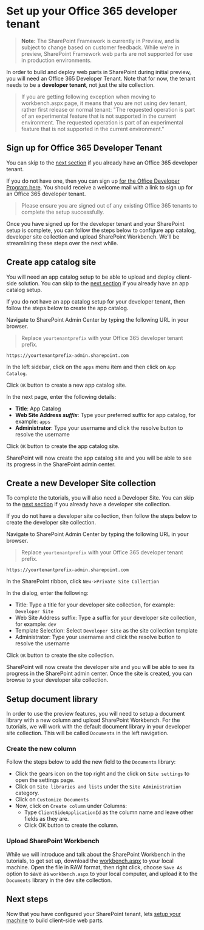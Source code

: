 # Set up your Office 365 developer tenant

>**Note:** The SharePoint Framework is currently in Preview, and is subject to change based on customer feedback. While we’re in preview, SharePoint Framework web parts are not supported for use in production environments.

In order to build and deploy web parts in SharePoint during initial preview, you will need an Office 365 Developer Tenant.  Note that for now, the tenant needs to be a **developer tenant**, not just the site collection. 

> If you are getting following exception when moving to workbench.aspx page, it means that you are not using dev tenant, rather first release or normal tenant: "The requested operation is part of an experimental feature that is not supported in the current environment. The requested operation is part of an experimental feature that is not supported in the current environment." 

## Sign up for Office 365 Developer Tenant
You can skip to the [next section](#create-app-catalog-site) if you already have an Office 365 developer tenant.

If you do not have one, then you can sign up [for the Office Developer Program here](https://profile.microsoft.com/RegSysProfileCenter/wizardnp.aspx?wizid=14b845d0-938c-45af-b061-f798fbb4d170&lcid=1033). You should receive a welcome mail with a link to sign up for an Office 365 developer tenant.  

> Please ensure you are signed out of any existing Office 365 tenants to complete the setup successfully.

Once you have signed up for the developer tenant and your SharePoint setup is complete, you can follow the steps below to configure app catalog, developer site collection and upload SharePoint Workbench. We'll be streamlining these steps over the next while.

## Create app catalog site
You will need an app catalog setup to be able to upload and deploy client-side solution. You can skip to the [next section](#create-a-new-developer-site-collection) if you already have an app catalog setup.  

If you do not have an app catalog setup for your developer tenant, then follow the steps below to create the app catalog.

Navigate to SharePoint Admin Center by typing the following URL in your browser.

>Replace `yourtenantprefix` with your Office 365 developer tenant prefix.

```
https://yourtenantprefix-admin.sharepoint.com
```

In the left sidebar, click on the `apps` menu item and then click on `App Catalog`.

Click `OK` button to create a new app catalog site.

In the next page, enter the following details:
* **Title**: App Catalog
* **Web Site Address _suffix_**: Type your preferred suffix for app catalog, for example: `apps`
* **Administrator**: Type your username and click the resolve button to resolve the username

Click `OK` button to create the app catalog site.

SharePoint will now create the app catalog site and you will be able to see its progress in the SharePoint admin center.

## Create a new Developer Site collection
To complete the tutorials, you will also need a Developer Site. You can skip to the [next section](#create-the-new-column) if you already have a developer site collection.

If you do not have a developer site collection, then follow the steps below to create the developer site collection.

Navigate to SharePoint Admin Center by typing the following URL in your browser.

>Replace `yourtenantprefix` with your Office 365 developer tenant prefix.

```
https://yourtenantprefix-admin.sharepoint.com
```

In the SharePoint ribbon, click `New->Private Site Collection`

In the dialog, enter the following:
* Title: Type a title for your developer site collection, for example: `Developer Site`
* Web Site Address suffix: Type a suffix for your developer site collection, for example: `dev`
* Template Selection: Select `Developer Site` as the site collection template
* Administrator: Type your username and click the resolve button to resolve the username

Click `OK` button to create the site collection.

SharePoint will now create the developer site and you will be able to see its progress in the SharePoint admin center. Once the site is created, you can browse to your developer site collection.

## Setup document library
In order to use the preview features, you will need to setup a document library with a new column and upload SharePoint Workbench. For the tutorials, we will work with the default document library in your developer site collection. This will be called `Documents` in the left navigation.

### Create the new column
Follow the steps below to add the new field to the `Documents` library:

* Click the gears icon on the top right and the click on `Site settings` to open the settings page.
* Click on `Site libraries and lists` under the `Site Administration` category.
* Click on `Customize Documents`
* Now, click on `Create column` under Columns:
   * Type `ClientSideApplicationId` as the column name and leave other fields as they are.
   * Click OK button to create the column.

### Upload SharePoint Workbench
While we will introduce and talk about the SharePoint Workbench in the tutorials, to get set up, download the [workbench.aspx](https://github.com/SharePoint/sp-dev-docs/blob/master/workbench.aspx) to your local machine. Open the file in RAW format, then right click, choose `Save As` option to save as `workbench.aspx` to your local computer, and upload it to the `Documents` library in the dev site collection.

## Next steps
Now that you have configured your SharePoint tenant, lets [setup your machine](./Setup-your-machine) to build client-side web parts.